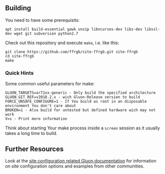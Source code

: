 ## Building

You need to have some prerequisits:

    apt install build-essential gawk unzip libncurses-dev libz-dev libssl-dev wget git subversion python2.7

Check out this repository and execute `make`, i.e. like this:

    git clone https://github.com/ffrgb/site-ffrgb.git site-ffrgb
    cd site-ffrgb
    make

### Quick Hints

Some common useful parameters for make:

    GLUON_TARGETS=ar71xx-generic - Only build the specified architecture
    GLUON_GIT_REF=v2018.2.x - wich Gluon-Release version to build
    FORCE_UNSAFE_CONFIGURE=1 - If You build as root in an disposable environment You don't care about
    BROKEN=1 - Also build for untested but defined hardware wich may not work
    V=s - Print more information

Think about starting Your make process inside a `screen` session as it usually takes a long time to build.

## Further Resources

Look at the [site configuration related Gluon documentation](https://gluon.readthedocs.io/en/v2021.1.1/user/site.html)
for information on site configuration options and examples from other communities.
